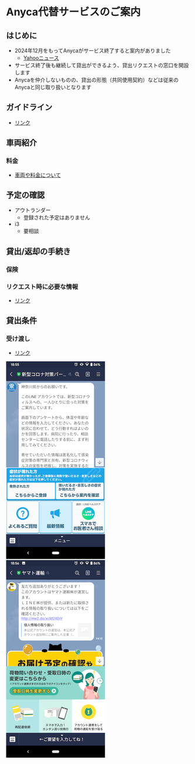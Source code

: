 # Anyca代替サービスのご案内

## はじめに
- 2024年12月をもってAnycaがサービス終了すると案内がありました
  - [Yahooニュース](https://news.yahoo.co.jp/articles/554abf0dafb95ab3bfbb9f7c1d5f3f93a3e4a449)
- サービス終了後も継続して貸出ができるよう、貸出リクエストの窓口を開設します
- Anycaを仲介しないものの、貸出の形態（共同使用契約）などは従来のAnycaと同じ取り扱いとなります

## ガイドライン
- [リンク](./guideline.html)
## 車両紹介
### 料金
- [車両や料金について](./carlineup.html)

## 予定の確認
- アウトランダー
  - 登録された予定はありません
- i3
  - 要相談
  
## 貸出/返却の手続き
### 保険
### リクエスト時に必要な情報
- [リンク](./process.html)

## 貸出条件
### 受け渡し
- [リンク](./process.html)

![神奈川県](/images/0-1.png)![クロネコヤマト](/images/0-2.png)
